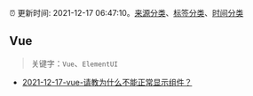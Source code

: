 :alarm_clock: 更新时间: 2021-12-17 06:47:10。[来源分类](../README.md)、[标签分类](../TAGS.md)、[时间分类](../TIMELINE.md)

## Vue


> 关键字：`Vue`、`ElementUI`



- [2021-12-17-vue-请教为什么不能正常显示组件？](https://www.v2ex.com/t/822767) 